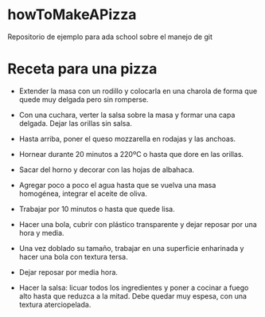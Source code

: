 # howToMakeAPizza

Repositorio de ejemplo para ada school sobre el manejo de git

# Receta para una pizza

- Extender la masa con un rodillo y colocarla en una charola de forma que quede muy delgada pero sin romperse.
- Con una cuchara, verter la salsa sobre la masa y formar una capa delgada. Dejar las orillas sin salsa.
- Hasta arriba, poner el queso mozzarella en rodajas y las anchoas.
- Hornear durante 20 minutos a 220ºC o hasta que dore en las orillas.
- Sacar del horno y decorar con las hojas de albahaca.

- Agregar poco a poco el agua hasta que se vuelva una masa homogénea, integrar el aceite de oliva.
- Trabajar por 10 minutos o hasta que quede lisa.
- Hacer una bola, cubrir con plástico transparente y dejar reposar por una hora y media.
- Una vez doblado su tamaño, trabajar en una superficie enharinada y hacer una bola con textura tersa.
- Dejar reposar por media hora.
- Hacer la salsa: licuar todos los ingredientes y poner a cocinar a fuego alto hasta que reduzca a la mitad. Debe quedar muy espesa, con una textura aterciopelada.
